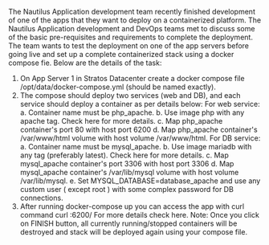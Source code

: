 The Nautilus Application development team recently finished development of one of the apps that they want to deploy on a containerized platform. The Nautilus Application development and DevOps teams met to discuss some of the basic pre-requisites and requirements to complete the deployment. The team wants to test the deployment on one of the app servers before going live and set up a complete containerized stack using a docker compose fie. Below are the details of the task:
1. On App Server 1 in Stratos Datacenter create a docker compose file /opt/data/docker-compose.yml (should be named exactly).
2. The compose should deploy two services (web and DB), and each service should deploy a container as per details below:
For web service:
a. Container name must be php_apache.
b. Use image php with any apache tag. Check here for more details.
c. Map php_apache container's port 80 with host port 6200
d. Map php_apache container's /var/www/html volume with host volume /var/www/html.
For DB service:
a. Container name must be mysql_apache.
b. Use image mariadb with any tag (preferably latest). Check here for more details.
c. Map mysql_apache container's port 3306 with host port 3306
d. Map mysql_apache container's /var/lib/mysql volume with host volume /var/lib/mysql.
e. Set MYSQL_DATABASE=database_apache and use any custom user ( except root ) with some complex password for DB connections.
1. After running docker-compose up you can access the app with curl command curl <server-ip or hostname>:6200/
For more details check here.
Note: Once you click on FINISH button, all currently running/stopped containers will be destroyed and stack will be deployed again using your compose file.
